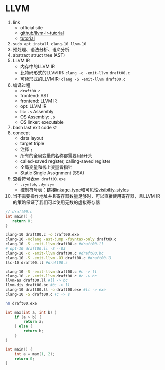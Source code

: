 # LLVM

1. link
   * official site
   * [github/llvm-ir-tutorial](https://github.com/Evian-Zhang/llvm-ir-tutorial)
   * [tutorial](https://llvm.org/docs/tutorial/index.html)
2. `sudo apt install clang-10 llvm-10`
3. 预处理、语法分析、语义分析
4. abstract struct tree (AST)
5. LLVM IR
   * 内存中的LLVM IR
   * 比特码形式的LLVM IR: `clang -c -emit-llvm draft00.c`
   * 可读形式的LLVM IR: `clang -S -emit-llvm draft00.c`
6. 编译过程
   * `draft00.c`
   * frontend: AST
   * frontend: LLVM IR
   * opt: LLVM IR
   * llc: `.s` Assembly
   * OS Assembly: `.o`
   * OS linker: executable
7. bash last exit code `$?`
8. concept
   * data layout
   * target triple
   * 注释 `;`
   * 所有的全局变量的名称都需要用`@`开头
   * called-saved register, calling-saved register
   * 全局变量和栈上变量皆指针
   * Static Single Assignment (SSA)
9. 查看符号表`nm draft00.exe`
   * `.syntab`, `.dynsym`
   * 控制符号表：链接[linkage-type](http://llvm.org/docs/LangRef.html#id1217)和可见性[visibility-styles](http://llvm.org/docs/LangRef.html#id1219)
10. 当不需要操作地址并且寄存器数量足够时，可以直接使用寄存器，且LLVM IR的策略保证了我们可以使用无数的虚拟寄存器

```c
// draft00.c
int main() {
   return 0;
}
```

```bash
clang-10 draft00.c -o draft00.exe
clang-10 -Xclang -ast-dump -fsyntax-only draft00.c
clang-10 -S -emit-llvm draft00.c #draft00.ll
# opt-10 draft00.ll -S --O3
clang-10 -c -emit-llvm draft00.c #draft00.bc
clang-10 -S -emit-llvm -O3 draft00.c #draft00.ll
llc-10 draft00.ll #draft00.s

clang-10 -S -emit-llvm draft00.c #c -> ll
clang-10 -c -emit-llvm draft00.c #c -> bc
llvm-as draft00.ll #ll -> bc
llvm-dis draft00.bc #bc -> ll
clang-10 draft00.ll -o draft00.exe #ll -> exe
clang-10 -S draft00.c #c -> s

nm draft00.exe
```

```c
int max(int a, int b) {
    if (a > b) {
        return a;
    } else {
        return b;
    }
}

int main() {
    int a = max(1, 2);
    return 0;
}
```
